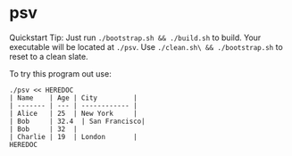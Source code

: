# psv

Quickstart Tip: Just run `./bootstrap.sh && ./build.sh` to build.
Your executable will be located at `./psv`.
Use `./clean.sh\ && ./bootstrap.sh` to reset to a clean slate.

<!-- For now, we don't have test yet here

Quickstart Tip: Just run `./bootstrap.sh && ./build.sh && ./test.sh` to build and test.
Your executable will be located at `./psv`.
Use `./clean.sh\ && ./bootstrap.sh` to reset to a clean slate.

-->

To try this program out use:

```
./psv << HEREDOC
| Name    | Age | City         |
| ------- | --- | ------------ |
| Alice   | 25  | New York     |
| Bob     | 32.4  | San Francisco|
| Bob     | 32  | 
| Charlie | 19  | London       |
HEREDOC
```
